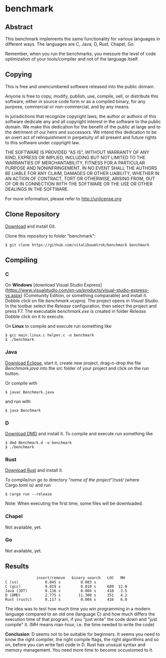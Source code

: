 # benchmark

## Abstract
This benchmark implements the same functionality for various languages
in different ways. The languages are C, Java, D, Rust, Chapel, Go.

Remember, when you run the benchmarks, you messure the level of code
optimization of your tools/compiler and not of the language itself.

## Copying
This is free and unencumbered software released into the public domain.

Anyone is free to copy, modify, publish, use, compile, sell, or
distribute this software, either in source code form or as a compiled
binary, for any purpose, commercial or non-commercial, and by any
means.

In jurisdictions that recognize copyright laws, the author or authors
of this software dedicate any and all copyright interest in the
software to the public domain. We make this dedication for the benefit
of the public at large and to the detriment of our heirs and
successors. We intend this dedication to be an overt act of
relinquishment in perpetuity of all present and future rights to this
software under copyright law.

THE SOFTWARE IS PROVIDED "AS IS", WITHOUT WARRANTY OF ANY KIND,
EXPRESS OR IMPLIED, INCLUDING BUT NOT LIMITED TO THE WARRANTIES OF
MERCHANTABILITY, FITNESS FOR A PARTICULAR PURPOSE AND NONINFRINGEMENT.
IN NO EVENT SHALL THE AUTHORS BE LIABLE FOR ANY CLAIM, DAMAGES OR
OTHER LIABILITY, WHETHER IN AN ACTION OF CONTRACT, TORT OR OTHERWISE,
ARISING FROM, OUT OF OR IN CONNECTION WITH THE SOFTWARE OR THE USE OR
OTHER DEALINGS IN THE SOFTWARE.

For more information, please refer to <http://unlicense.org>

## Clone Repository
[Download](http://git-scm.com/downloads) and install Git.

Clone this repository to folder "benchmark":

	$ git clone https://github.com/vitalibaumtrok/benchmark benchmark

## Compiling

### C
On __Windows__ [download Visual Studio Express] (https://www.visualstudio.com/en-us/products/visual-studio-express-vs.aspx)
(Community Edition, or something comparable)
and install it. Dobble click on file _benchmark.vcxproj_.
The project opens in _Visual Studio_. In the toolbar select the
_Release_ configuration, then select the project and press F7.
The executable _benchmark.exe_ is created in folder _Release_.
Dobble click on it to execute.

On __Linux__ to compile and execute run something like

	$ gcc main.linux.c helper.c -o benchmark
	$ ./benchmark

### Java

[Download Eclipse](https://eclipse.org/downloads/), start it, create new
project, drag-n-drop the file _Benchmark.java_ into the _src_ folder of
your project and click on the run button.

Or compile with

	$ javac Benchmark.java

and run with

	$ java Benchmark

### D

[Download DMD](http://dlang.org/download.html) and install it. To compile
and execute run something like

	$ dmd Benchmark.d -o benchmark
	$ ./benchmark

### Rust

[Download Rust](http://www.rust-lang.org/install.html) and install it.

To compile/run go to directory _"name of the project"/rust/_ (where Cargo.toml is) and run

	$ cargo run --release

Note: When executing the first time, some files will be downloaded.

### Chapel

Not available, yet.

### Go

Not available, yet.

## Results

	              insert/remove   binary search   LOC   MH
	C (vs)            0.045 s         0.003 s
	C (gcc)           0.019 s         0.010 s     689  12.0
	Java (JDT)        0.116 s         0.004 s     410   3.5
	D (DMD)           2.775 s        11.300 s     351   4.2
	Rust (rustc)      0.117 s         0.004 s     416   6.0

The idea was to test how much time you win programming in a modern language
compared to an old one (language C) and how much differs the execution time
of that program, if you "just write" the code down and "just compile" it.
(MH means man-hour, i.e. the time needed to write the code)

__Conclusion__: D seems not to be suitable for beginners. It seems you need to
know the right compiler, the right compile flags, the right algorithms and
so on, before you can write fast code in D. Rust has unusual syntax and memory
management. You need more time to become occustomed to it.
